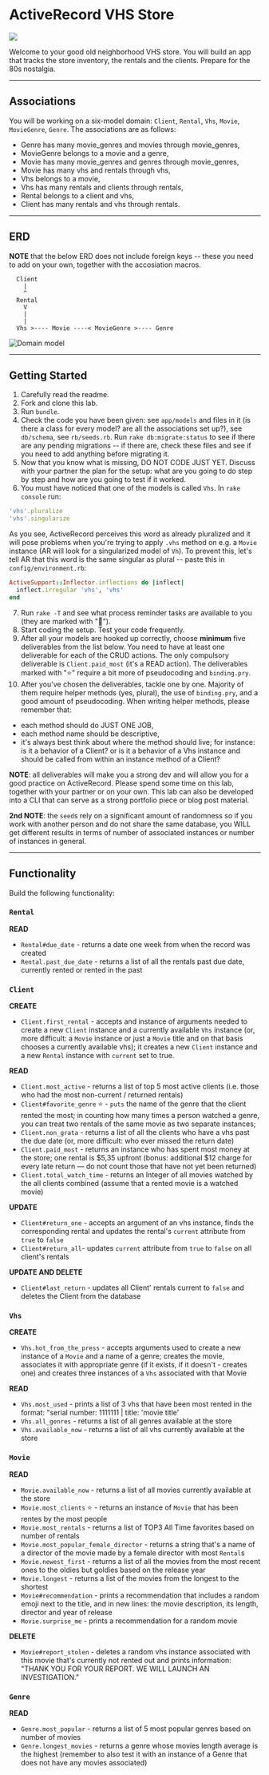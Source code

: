 # ActiveRecord VHS Store

![](AR-vhs-logo.jpg)

Welcome to your good old neighborhood VHS store. You will build an app that tracks the store inventory, the rentals and the clients. Prepare  for the 80s nostalgia.

---

## Associations

You will be working on a six-model domain: `Client`, `Rental`, `Vhs`, `Movie`, `MovieGenre`, `Genre`. The associations are as follows:
- Genre has many movie_genres and movies through movie_genres,
- MovieGenre belongs to a movie and a genre,
- Movie has many movie_genres and genres through movie_genres,
- Movie has many vhs and rentals through vhs,
- Vhs belongs to a movie,
- Vhs has many rentals and clients through rentals,
- Rental belongs to a client and vhs,
- Client has many rentals and vhs through rentals.

--- 

## ERD

**NOTE** that the below ERD does not include foreign keys -- these you need to add on your own, together with the accosiation macros. 

```
  Client 
    |
    ^
  Rental                  
    V
    |
    |
  Vhs >---- Movie ----< MovieGenre >---- Genre
```

![Domain model](erd.png)

--- 

## Getting Started

1. Carefully read the readme.
2. Fork and clone this lab.
3. Run `bundle`.
4. Check the code you have been given: see `app/models` and files in it (is there a class for every model? are all the associations set up?), see `db/schema`, see `rb/seeds.rb`. Run `rake db:migrate:status` to see if there are any pending migrations -- if there are, check these files and see if you need to add anything before migrating it.
5. Now that you know what is missing, DO NOT CODE JUST YET. Discuss with your partner the plan for the setup: what are you going to do step by step and how are you going to test if it worked. 
6. You must have noticed that one of the models is called `Vhs`. In `rake console` run:
```ruby
'vhs'.pluralize
'vhs'.singularize
```
As you see, ActiveRecord perceives this word as already pluralized and it will pose problems when you're trying to apply `.vhs` method on e.g. a `Movie` instance (AR will look for a singularized model of `Vh`). To prevent this, let's tell AR that this word is the same singular as plural -- paste this in `config/environment.rb`:
```ruby
ActiveSupport::Inflector.inflections do |inflect|
  inflect.irregular 'vhs', 'vhs'
end
```
7. Run `rake -T` and see what process reminder tasks are available to you (they are marked with "🎁").
8. Start coding the setup. Test your code frequently.
9. After all your models are hooked up correctly, choose **minimum** five deliverables from the list below. You need to have at least one deliverable for each of the CRUD actions. The only compulsory deliverable is `Client.paid_most` (it's a READ action). The deliverables marked with "⭐️" require a bit more of pseudocoding and `binding.pry`.
10. After you've chosen the deliverables, tackle one by one. Majority of them require helper methods (yes, plural), the use of `binding.pry`, and a good amount of pseudocoding. When writing helper methods, please remember that:
- each method should do JUST ONE JOB,
- each method name should be descriptive,
- it's always best think about where the method should live; for instance: is it a behavior of a Client? or is it a behavior of a Vhs instance and should be called from within an instance method of a Client?

**NOTE**: all deliverables will make you a strong dev and will allow you for a good practice on ActiveRecord. Please spend some time on this lab, together with your partner or on your own. This lab can also be developed into a CLI that can serve as a strong portfolio piece or blog post material.


**2nd NOTE**: the `seed`s rely on a significant amount of randomness so if you work with another person and do not share the same database, you WILL get different results in terms of number of associated instances or number of instances in general.

--- 

## Functionality

Build the following functionality:

### `Rental`
**READ**
- `Rental#due_date` - returns a date one week from when the record was created
- `Rental.past_due_date` - returns a list of all the rentals past due date, currently rented or rented in the past

### `Client`
**CREATE**
- `Client.first_rental` - accepts and instance of arguments needed to create a new `Client` instance and a currently available `Vhs` instance (or, more difficult: a `Movie` instance or just a `Movie` title and on that basis chooses a currently available vhs); it creates a new `Client` instance and a new `Rental` instance with `current` set to true.


**READ**
- `Client.most_active` - returns a list of top 5 most active clients (i.e. those who had the most non-current / returned rentals)
- `Client#favorite_genre` ⭐️ - `puts` the name of the genre that the client rented the most; in counting how many times a person watched a genre, you can treat two rentals of the same movie as two separate instances;
- `Client.non_grata` - returns a list of all the clients who have a vhs past the due date (or, more difficult: who ever missed the return date)
- `Client.paid_most` - returns an instance who has spent most money at the store; one rental is $5,35 upfront (bonus: additional $12 charge for every late return — do not count those that have not yet been returned) 
- `Client.total_watch_time` - returns an Integer of all movies watched by the all clients combined (assume that a rented movie is a watched movie)


**UPDATE**
- `Client#return_one` - accepts an argument of an vhs instance, finds the corresponding rental and updates the rental's `current` attribute from `true` to `false`
- `Client#return_all`- updates `current` attribute from `true` to `false` on all client's rentals 


**UPDATE AND DELETE**
- `Client#last_return` - updates all Client' rentals current to `false` and deletes the Client from the database

### `Vhs`
**CREATE**
- `Vhs.hot_from_the_press` - accepts arguments used to create a new instance of a `Movie` and a name of a genre; creates the movie, associates it with appropriate genre (if it exists, if it doesn't - creates one) and creates three instances of a `Vhs` associated with that Movie


**READ**
- `Vhs.most_used` - prints a list of 3 vhs that have been most rented in the format: "serial number: 1111111 | title: 'movie title'
- `Vhs.all_genres` - returns a list of all genres available at the store
- `Vhs.available_now` - returns a list of all vhs currently available at the store

### `Movie`
**READ**
- `Movie.available_now` - returns a list of all movies currently available at the store
- `Movie.most_clients` ⭐️ - returns an instance of `Movie` that has been rentes by the most people
- `Movie.most_rentals` - returns a list of TOP3 All Time favorites based on number of rentals
- `Movie.most_popular_female_director` - returns a string that's a name of a director of the movie made by a female director with most `Rental`s
- `Movie.newest_first` - returns a list of all the movies from the most recent ones to the oldies but goldies based on the release year
- `Movie.longest` - returns a list of the movies from the longest to the shortest
- `Movie#recommendation` - prints a recommendation that includes a random emoji next to the title, and in new lines: the movie description, its length, director and year of release
- `Movie.surprise_me` - prints a recommendation for a random movie


**DELETE**
- `Movie#report_stolen` - deletes a random vhs instance associated with this movie that's currently not rented out and prints information: "THANK YOU FOR YOUR REPORT. WE WILL LAUNCH AN INVESTIGATION."

### `Genre`
**READ**
- `Genre.most_popular` - returns a list of 5 most popular genres based on number of movies
- `Genre.longest_movies` - returns a genre whose movies length average is the highest (remember to also test it with an instance of a Genre that does not have any movies associated)